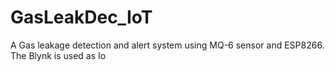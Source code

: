 # GasLeakDec_IoT
A Gas leakage detection and alert system using MQ-6 sensor and ESP8266. The Blynk is used as Io
